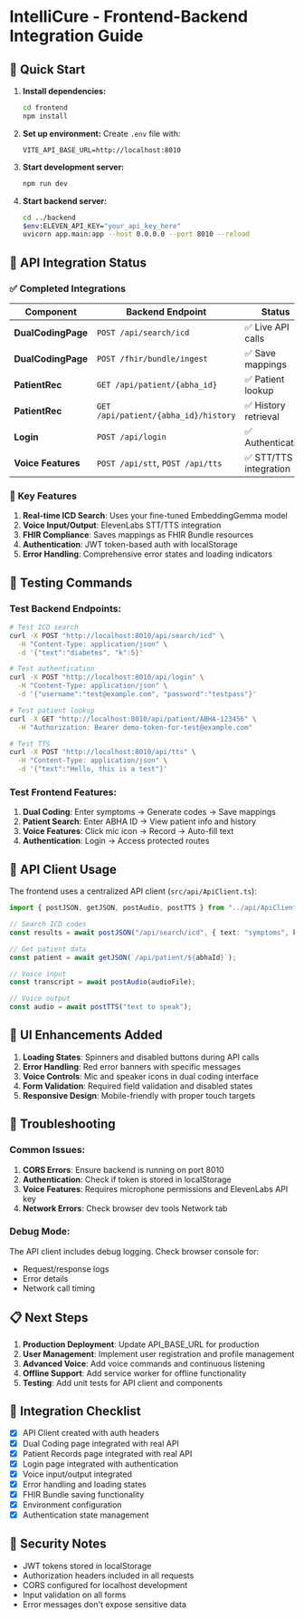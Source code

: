 # IntelliCure - Frontend-Backend Integration Guide

## 🚀 Quick Start

1. **Install dependencies:**
   ```bash
   cd frontend
   npm install
   ```

2. **Set up environment:**
   Create `.env` file with:
   ```
   VITE_API_BASE_URL=http://localhost:8010
   ```

3. **Start development server:**
   ```bash
   npm run dev
   ```

4. **Start backend server:**
   ```bash
   cd ../backend
   $env:ELEVEN_API_KEY="your_api_key_here"
   uvicorn app.main:app --host 0.0.0.0 --port 8010 --reload
   ```

## 🔗 API Integration Status

### ✅ **Completed Integrations**

| Component | Backend Endpoint | Status |
|-----------|------------------|---------|
| **DualCodingPage** | `POST /api/search/icd` | ✅ Live API calls |
| **DualCodingPage** | `POST /fhir/bundle/ingest` | ✅ Save mappings |
| **PatientRec** | `GET /api/patient/{abha_id}` | ✅ Patient lookup |
| **PatientRec** | `GET /api/patient/{abha_id}/history` | ✅ History retrieval |
| **Login** | `POST /api/login` | ✅ Authentication |
| **Voice Features** | `POST /api/stt`, `POST /api/tts` | ✅ STT/TTS integration |

### 🎯 **Key Features**

1. **Real-time ICD Search**: Uses your fine-tuned EmbeddingGemma model
2. **Voice Input/Output**: ElevenLabs STT/TTS integration
3. **FHIR Compliance**: Saves mappings as FHIR Bundle resources
4. **Authentication**: JWT token-based auth with localStorage
5. **Error Handling**: Comprehensive error states and loading indicators

## 🧪 **Testing Commands**

### Test Backend Endpoints:
```bash
# Test ICD search
curl -X POST "http://localhost:8010/api/search/icd" \
  -H "Content-Type: application/json" \
  -d '{"text":"diabetes", "k":5}'

# Test authentication
curl -X POST "http://localhost:8010/api/login" \
  -H "Content-Type: application/json" \
  -d '{"username":"test@example.com", "password":"testpass"}'

# Test patient lookup
curl -X GET "http://localhost:8010/api/patient/ABHA-123456" \
  -H "Authorization: Bearer demo-token-for-test@example.com"

# Test TTS
curl -X POST "http://localhost:8010/api/tts" \
  -H "Content-Type: application/json" \
  -d '{"text":"Hello, this is a test"}'
```

### Test Frontend Features:
1. **Dual Coding**: Enter symptoms → Generate codes → Save mappings
2. **Patient Search**: Enter ABHA ID → View patient info and history
3. **Voice Features**: Click mic icon → Record → Auto-fill text
4. **Authentication**: Login → Access protected routes

## 🔧 **API Client Usage**

The frontend uses a centralized API client (`src/api/ApiClient.ts`):

```typescript
import { postJSON, getJSON, postAudio, postTTS } from "../api/ApiClient";

// Search ICD codes
const results = await postJSON("/api/search/icd", { text: "symptoms", k: 5 });

// Get patient data
const patient = await getJSON(`/api/patient/${abhaId}`);

// Voice input
const transcript = await postAudio(audioFile);

// Voice output
const audio = await postTTS("text to speak");
```

## 🎨 **UI Enhancements Added**

1. **Loading States**: Spinners and disabled buttons during API calls
2. **Error Handling**: Red error banners with specific messages
3. **Voice Controls**: Mic and speaker icons in dual coding interface
4. **Form Validation**: Required field validation and disabled states
5. **Responsive Design**: Mobile-friendly with proper touch targets

## 🚨 **Troubleshooting**

### Common Issues:

1. **CORS Errors**: Ensure backend is running on port 8010
2. **Authentication**: Check if token is stored in localStorage
3. **Voice Features**: Requires microphone permissions and ElevenLabs API key
4. **Network Errors**: Check browser dev tools Network tab

### Debug Mode:
The API client includes debug logging. Check browser console for:
- Request/response logs
- Error details
- Network call timing

## 📋 **Next Steps**

1. **Production Deployment**: Update API_BASE_URL for production
2. **User Management**: Implement user registration and profile management
3. **Advanced Voice**: Add voice commands and continuous listening
4. **Offline Support**: Add service worker for offline functionality
5. **Testing**: Add unit tests for API client and components

## 🎯 **Integration Checklist**

- [x] API Client created with auth headers
- [x] Dual Coding page integrated with real API
- [x] Patient Records page integrated with real API
- [x] Login page integrated with authentication
- [x] Voice input/output integrated
- [x] Error handling and loading states
- [x] FHIR Bundle saving functionality
- [x] Environment configuration
- [x] Authentication state management

## 🔐 **Security Notes**

- JWT tokens stored in localStorage
- Authorization headers included in all requests
- CORS configured for localhost development
- Input validation on all forms
- Error messages don't expose sensitive data
